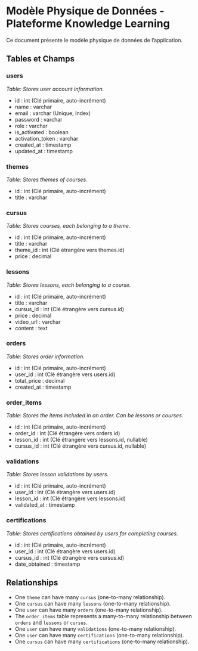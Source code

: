 # Modèle Physique de Données - Plateforme Knowledge Learning

Ce document présente le modèle physique de données de l’application.

## Tables et Champs

### users
*Table: Stores user account information.*
- id : int (Clé primaire, auto-incrément)
- name : varchar
- email : varchar (Unique, Index)
- password : varchar
- role : varchar
- is_activated : boolean
- activation_token : varchar
- created_at : timestamp
- updated_at : timestamp

### themes
*Table: Stores themes of courses.*
- id : int (Clé primaire, auto-incrément)
- title : varchar

### cursus
*Table: Stores courses, each belonging to a theme.*
- id : int (Clé primaire, auto-incrément)
- title : varchar
- theme_id : int (Clé étrangère vers themes.id)
- price : decimal

### lessons
*Table: Stores lessons, each belonging to a course.*
- id : int (Clé primaire, auto-incrément)
- title : varchar
- cursus_id : int (Clé étrangère vers cursus.id)
- price : decimal
- video_url : varchar
- content : text

### orders
*Table: Stores order information.*
- id : int (Clé primaire, auto-incrément)
- user_id : int (Clé étrangère vers users.id)
- total_price : decimal
- created_at : timestamp

### order_items
*Table: Stores the items included in an order. Can be lessons or courses.*
- id : int (Clé primaire, auto-incrément)
- order_id : int (Clé étrangère vers orders.id)
- lesson_id : int (Clé étrangère vers lessons.id, nullable)
- cursus_id : int (Clé étrangère vers cursus.id, nullable)

### validations
*Table: Stores lesson validations by users.*
- id : int (Clé primaire, auto-incrément)
- user_id : int (Clé étrangère vers users.id)
- lesson_id : int (Clé étrangère vers lessons.id)
- validated_at : timestamp

### certifications
*Table: Stores certifications obtained by users for completing courses.*
- id : int (Clé primaire, auto-incrément)
- user_id : int (Clé étrangère vers users.id)
- cursus_id : int (Clé étrangère vers cursus.id)
- date_obtained : timestamp

## Relationships

- One `theme` can have many `cursus` (one-to-many relationship).
- One `cursus` can have many `lessons` (one-to-many relationship).
- One `user` can have many `orders` (one-to-many relationship).
- The `order_items` table represents a many-to-many relationship between `orders` and `lessons` or `cursus`.
- One `user` can have many `validations` (one-to-many relationship).
- One `user` can have many `certifications` (one-to-many relationship).
- One `cursus` can have many `certifications` (one-to-many relationship).